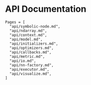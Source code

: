 <!---
  Licensed to the Apache Software Foundation (ASF) under one
  or more contributor license agreements.  See the NOTICE file
  distributed with this work for additional information
  regarding copyright ownership.  The ASF licenses this file
  to you under the Apache License, Version 2.0 (the
  "License"); you may not use this file except in compliance
  with the License.  You may obtain a copy of the License at

    http://www.apache.org/licenses/LICENSE-2.0

  Unless required by applicable law or agreed to in writing,
  software distributed under the License is distributed on an
  "AS IS" BASIS, WITHOUT WARRANTIES OR CONDITIONS OF ANY
  KIND, either express or implied.  See the License for the
  specific language governing permissions and limitations
  under the License.
-->

# API Documentation

```@contents
Pages = [
  "api/symbolic-node.md",
  "api/ndarray.md",
  "api/context.md",
  "api/model.md",
  "api/initializers.md",
  "api/optimizers.md",
  "api/callbacks.md",
  "api/metric.md",
  "api/io.md",
  "api/nn-factory.md",
  "api/executor.md",
  "api/visualize.md",
]
```
